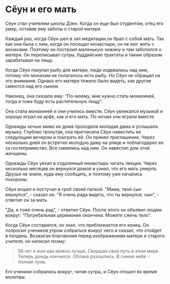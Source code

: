 # Сёун и его мать

Сёун стал учителем школы Дзен. Когда он еще был студентом, отец его умер, оставив ему заботы о старой матери.

Каждый раз, когда Сёун шел в зал медитации,он брал с собой мать. Так как она была с ним, когда он посещал монастыри, он не мог жить с монахами. Поэтому он построил маленькую хижину и там заботился о матери. Он переписывал сутры, буддийские трактаты и таким образом зарабатывал на пищу.

Когда Сёун покупал рыбу для матери, люди издевались над ним, потому что монахам не полагалось есть рыбу. Но Сёун не обращал на это внимания. Однако его матери тяжело было видеть, как другие смеются над его сыном.

Наконец, она сказала ему: "По-моему, мне нужно стать монахиней, тогда я тоже буду есть растительную пищу".

Она стала монахиней и они учились вместе. Сёун увлекался музыкой и хорошо играл на арфе, как и его мать. По ночам они играли вместе.

Однажды ночью мимо их дома проходила молодая дама и услышала музыку. Глубоко тронутая, она пригласила Сёун навестить ее следующим вечером и поиграть ей. Он принял приглашение. Через несколько дней он встретил молодую даму на улице и поблагодарил ее за гостеприимство. Все смеялись над ним. Он навестил дом этой женщины.

Однажды Сёун уехал в отдаленный монастырь читать лекции. Через несколько месяцев он вернулся домой и узнал, что его мать умерла. Друзья не знали, куда ему сообщить, и поэтому уже начались похороны.

Сёун вошел и постучал в гроб своей палкой. "Мама, твой сын вернулся", - сказал он. "Я очень рада видеть, что ты вернулся, сын", - ответил он за мать.

"Да, я тоже очень рад", - ответил Сёун. После этого он объявил людям вокруг: "Погребальная церемония окончена. Можете сжечь тело".

Когда Сёун состарился, он знал, что приближается его конец. Он попросил учеников утром собраться вокруг него и сказал, что отойдет в полдень. Возжигая благовония перед изображением матери и старого учителя, он написал поэму:

> 56 лет я жил как можно лучше,
> Свершая свой путь в этом мире.
> Теперь дождь кончился.
> Облака разошлись.
> В синем небе - полная луна.

Его ученики собрались вокруг, читая сутры, и Сёун отошел во время молитвы.
